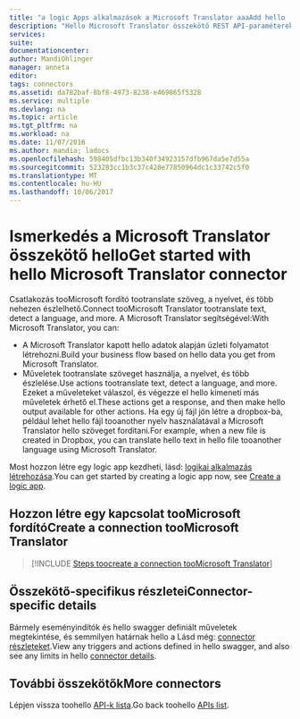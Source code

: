 ```yaml
---
title: "a logic Apps alkalmazások a Microsoft Translator aaaAdd hello |} Microsoft Docs"
description: "Hello Microsoft Translator összekötő REST API-paraméterekkel rendelkező áttekintése"
services: 
suite: 
documentationcenter: 
author: MandiOhlinger
manager: anneta
editor: 
tags: connectors
ms.assetid: da782baf-8bf8-4973-8238-e469865f5328
ms.service: multiple
ms.devlang: na
ms.topic: article
ms.tgt_pltfrm: na
ms.workload: na
ms.date: 11/07/2016
ms.author: mandia; ladocs
ms.openlocfilehash: 598405dfbc13b340f34923157dfb967da5e7d55a
ms.sourcegitcommit: 523283cc1b3c37c428e77850964dc1c33742c5f0
ms.translationtype: MT
ms.contentlocale: hu-HU
ms.lasthandoff: 10/06/2017
---
```

# <a name="get-started-with-hello-microsoft-translator-connector"></a><span data-ttu-id="0dcad-103">Ismerkedés a Microsoft Translator összekötő hello</span><span class="sxs-lookup"><span data-stu-id="0dcad-103">Get started with hello Microsoft Translator connector</span></span>
<span data-ttu-id="0dcad-104">Csatlakozás tooMicrosoft fordító tootranslate szöveg, a nyelvet, és több nehezen észlelhető.</span><span class="sxs-lookup"><span data-stu-id="0dcad-104">Connect tooMicrosoft Translator tootranslate text, detect a language, and more.</span></span> <span data-ttu-id="0dcad-105">A Microsoft Translator segítségével:</span><span class="sxs-lookup"><span data-stu-id="0dcad-105">With Microsoft Translator, you can:</span></span> 

* <span data-ttu-id="0dcad-106">A Microsoft Translator kapott hello adatok alapján üzleti folyamatot létrehozni.</span><span class="sxs-lookup"><span data-stu-id="0dcad-106">Build your business flow based on hello data you get from Microsoft Translator.</span></span> 
* <span data-ttu-id="0dcad-107">Műveletek tootranslate szöveget használja, a nyelvet, és több észlelése.</span><span class="sxs-lookup"><span data-stu-id="0dcad-107">Use actions tootranslate text, detect a language, and more.</span></span> <span data-ttu-id="0dcad-108">Ezeket a műveleteket válaszol, és végezze el hello kimeneti más műveletek érhető el.</span><span class="sxs-lookup"><span data-stu-id="0dcad-108">These actions get a response, and then make hello output available for other actions.</span></span> <span data-ttu-id="0dcad-109">Ha egy új fájl jön létre a dropbox-ba, például lehet hello fájl tooanother nyelv használatával a Microsoft Translator hello szöveget fordítani.</span><span class="sxs-lookup"><span data-stu-id="0dcad-109">For example, when a new file is created in Dropbox, you can translate hello text in hello file tooanother language using Microsoft Translator.</span></span>

<span data-ttu-id="0dcad-110">Most hozzon létre egy logic app kezdheti, lásd: [logikai alkalmazás létrehozása](../logic-apps/logic-apps-create-a-logic-app.md).</span><span class="sxs-lookup"><span data-stu-id="0dcad-110">You can get started by creating a logic app now, see [Create a logic app](../logic-apps/logic-apps-create-a-logic-app.md).</span></span>

## <a name="create-a-connection-toomicrosoft-translator"></a><span data-ttu-id="0dcad-111">Hozzon létre egy kapcsolat tooMicrosoft fordító</span><span class="sxs-lookup"><span data-stu-id="0dcad-111">Create a connection tooMicrosoft Translator</span></span>
> [!INCLUDE [Steps toocreate a connection tooMicrosoft Translator](../../includes/connectors-create-api-microsofttranslator.md)]
> 
> 

## <a name="connector-specific-details"></a><span data-ttu-id="0dcad-112">Összekötő-specifikus részletei</span><span class="sxs-lookup"><span data-stu-id="0dcad-112">Connector-specific details</span></span>

<span data-ttu-id="0dcad-113">Bármely eseményindítók és hello swagger definiált műveletek megtekintése, és semmilyen határnak hello a Lásd még: [connector részleteket](/connectors/microsofttranslator/).</span><span class="sxs-lookup"><span data-stu-id="0dcad-113">View any triggers and actions defined in hello swagger, and also see any limits in hello [connector details](/connectors/microsofttranslator/).</span></span>

## <a name="more-connectors"></a><span data-ttu-id="0dcad-114">További összekötők</span><span class="sxs-lookup"><span data-stu-id="0dcad-114">More connectors</span></span>
<span data-ttu-id="0dcad-115">Lépjen vissza toohello [API-k lista](apis-list.md).</span><span class="sxs-lookup"><span data-stu-id="0dcad-115">Go back toohello [APIs list](apis-list.md).</span></span>
